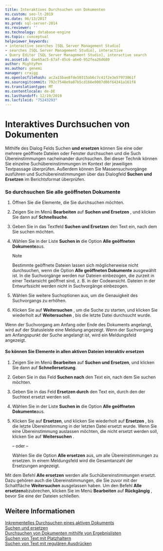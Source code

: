 ```yaml
---
title: Interaktives Durchsuchen von Dokumenten
ms.custom: seo-lt-2019
ms.date: 06/13/2017
ms.prod: sql-server-2014
ms.reviewer: ''
ms.technology: database-engine
ms.topic: conceptual
helpviewer_keywords:
- interactive searches [SQL Server Management Studio]
- searches [SQL Server Management Studio], interactive
- Query Editor [SQL Server Management Studio], interactive search
ms.assetid: dae65ac5-67af-45c6-a6e0-952fea26d680
author: MightyPen
ms.author: genemi
manager: craigg
ms.openlocfilehash: ac2a15bae8fde50315ab6c7c41f2e3e57973061f
ms.sourcegitcommit: 792c7548e9a07b5cd166e0007d06f64241a161f8
ms.translationtype: MT
ms.contentlocale: de-DE
ms.lasthandoff: 12/19/2019
ms.locfileid: "75243293"
---
```

# <a name="search-documents-interactively"></a>Interaktives Durchsuchen von Dokumenten
  Mithilfe des Dialog Felds Suchen **und ersetzen** können Sie eine oder mehrere geöffnete Dateien oder Fenster durchsuchen und die Such Übereinstimmungen nacheinander durchsuchen. Bei dieser Technik können Sie einzelne Suchübereinstimmungen im Kontext der jeweiligen Textpassage überprüfen. Außerdem können Sie Massensuchvorgänge ausführen und Suchübereinstimmungen über das Dialogfeld **Suchen und Ersetzen** im Berichtsformat überprüfen.  
  
### <a name="to-search-all-open-documents"></a>So durchsuchen Sie alle geöffneten Dokumente  
  
1.  Öffnen Sie die Elemente, die Sie durchsuchen möchten.  
  
2.  Zeigen Sie im Menü **Bearbeiten** auf **Suchen und Ersetzen** , und klicken Sie dann auf **Schnellsuche**.  
  
3.  Geben Sie in das Textfeld **Suchen und Ersetzen** den Text ein, nach dem Sie suchen möchten.  
  
4.  Wählen Sie in der Liste **Suchen in** die Option **Alle geöffneten Dokumente**aus.  
  
    > [!NOTE]  
    >  Bestimmte geöffnete Dateien lassen sich möglicherweise nicht durchsuchen, wenn die Option **Alle geöffneten Dokumente** ausgewählt ist. In die Suchvorgänge werden nur Dateien einbezogen, die zurzeit in einer Textansicht geöffnet sind, z. B. in der Codeansicht. Dateien in der Entwurfssicht werden nicht in Suchvorgänge einbezogen.  
  
5.  Wählen Sie weitere Suchoptionen aus, um die Genauigkeit des Suchvorgangs zu erhöhen.  
  
6.  Klicken Sie auf **Weitersuchen** , um die Suche zu starten, und klicken Sie wiederholt auf **Weitersuchen** , bis die letzte Datei durchsucht wurde.  
  
 Wenn der Suchvorgang am Anfang oder Ende des Dokuments angelangt, wird auf der Statusleiste eine Meldung angezeigt. Wenn der Suchvorgang am Anfangspunkt der Suche angelangt ist, wird ein Meldungsfeld angezeigt.  
  
#### <a name="to-replace-in-all-active-files-interactively"></a>So können Sie Elemente in allen aktiven Dateien interaktiv ersetzen  
  
1.  Zeigen Sie im Menü **Bearbeiten** auf **Suchen und Ersetzen**, und klicken Sie dann auf **Schnellersetzung**.  
  
2.  Geben Sie in das Feld **Suchen nach** den Text ein, nach dem Sie suchen möchten.  
  
3.  Geben Sie in das Feld **Ersetzen durch** den Text ein, durch den der Suchtext ersetzt werden soll.  
  
4.  Wählen Sie in der Liste **Suchen in** die Option **Alle geöffneten Dokumente**aus.  
  
5.  Klicken Sie auf **Ersetzen**, und klicken Sie wiederholt auf **Ersetzen** , bis die letzte Übereinstimmung in der letzten Datei ersetzt wurde. Wenn Sie eine Übereinstimmung auslassen möchten, die nicht ersetzt werden soll, klicken Sie auf **Weitersuchen** .  
  
     – oder –  
  
     Wählen Sie die Option **Alle ersetzen** aus, um alle Übereinstimmungen zu ersetzen. In einem Meldungsfeld wird die Gesamtanzahl der Ersetzungen angezeigt.  
  
 Mit dem Befehl **Alle ersetzen** werden alle Suchübereinstimmungen ersetzt. Dazu gehören auch die Übereinstimmungen, die Sie zuvor mit der Schaltfläche **Weitersuchen** ausgelassen haben. Um den Befehl **Alle ersetzen**abzubrechen, klicken Sie im Menü **Bearbeiten** auf **Rückgängig** , bevor Sie eine der Dateien schließen.  
  
## <a name="see-also"></a>Weitere Informationen  
 [Inkrementelles Durchsuchen eines aktiven Dokuments](search-an-active-document-incrementally.md)   
 [Suchen und ersetzen](search-and-replace.md)   
 [Durchsuchen von Dokumenten mithilfe von Ergebnislisten](search-documents-using-results-lists.md)   
 [Suchen von Text mit Platzhaltern](search-text-with-wildcards.md)   
 [Suchen von Text mit regulären Ausdrücken](search-text-with-regular-expressions.md)  
  
  
